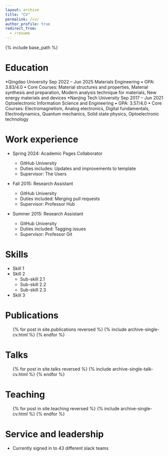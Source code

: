 ```yaml
---
layout: archive
title: "CV"
permalink: /cv/
author_profile: true
redirect_from:
  - /resume
---
```


{% include base_path %}

Education
======
*Qingdao University                                                       Sep 2022 – Jun 2025
Materials Engineering
•	GPA: 3.83/4.0
•	Core Courses: Material structures and properties, Material synthesis and preparation, Modern analysis technique for materials, New energy materials and devices
*Nanjing Tech University                                                   Sep 2017 – Jun 2021
Optoelectronic Information Science and Engineering
•	GPA: 3.57/4.0
•	Core Courses: Electromagnetism, Analog electronics, Digital fundamentals, Electrodynamics, Quantum mechanics, Solid state physics, Optoelectronic technology 

Work experience
======
* Spring 2024: Academic Pages Collaborator
  * GitHub University
  * Duties includes: Updates and improvements to template
  * Supervisor: The Users

* Fall 2015: Research Assistant
  * GitHub University
  * Duties included: Merging pull requests
  * Supervisor: Professor Hub

* Summer 2015: Research Assistant
  * GitHub University
  * Duties included: Tagging issues
  * Supervisor: Professor Git
  
Skills
======
* Skill 1
* Skill 2
  * Sub-skill 2.1
  * Sub-skill 2.2
  * Sub-skill 2.3
* Skill 3

Publications
======
  <ul>{% for post in site.publications reversed %}
    {% include archive-single-cv.html %}
  {% endfor %}</ul>
  
Talks
======
  <ul>{% for post in site.talks reversed %}
    {% include archive-single-talk-cv.html  %}
  {% endfor %}</ul>
  
Teaching
======
  <ul>{% for post in site.teaching reversed %}
    {% include archive-single-cv.html %}
  {% endfor %}</ul>
  
Service and leadership
======
* Currently signed in to 43 different slack teams
